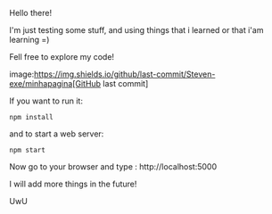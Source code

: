 Hello there!

I'm just testing some stuff, and using things that i learned or that i'am learning =) 

Fell free to explore my code!

image:https://img.shields.io/github/last-commit/Steven-exe/minhapagina[GitHub last commit]

If you want to run it:

```
npm install
```
and to start a web server:

```
npm start
```

Now go to your browser and type : http://localhost:5000

I will add more things in the future!

UwU
